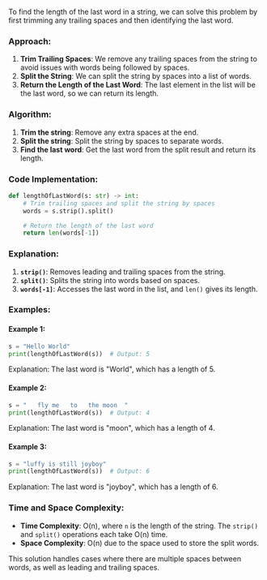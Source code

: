 To find the length of the last word in a string, we can solve this problem by first trimming any trailing spaces and then identifying the last word.

### Approach:

1. **Trim Trailing Spaces**: We remove any trailing spaces from the string to avoid issues with words being followed by spaces.
2. **Split the String**: We can split the string by spaces into a list of words.
3. **Return the Length of the Last Word**: The last element in the list will be the last word, so we can return its length.

### Algorithm:

1. **Trim the string**: Remove any extra spaces at the end.
2. **Split the string**: Split the string by spaces to separate words.
3. **Find the last word**: Get the last word from the split result and return its length.

### Code Implementation:

```python
def lengthOfLastWord(s: str) -> int:
    # Trim trailing spaces and split the string by spaces
    words = s.strip().split()

    # Return the length of the last word
    return len(words[-1])
```

### Explanation:

1. **`strip()`**: Removes leading and trailing spaces from the string.
2. **`split()`**: Splits the string into words based on spaces.
3. **`words[-1]`**: Accesses the last word in the list, and `len()` gives its length.

### Examples:

#### Example 1:
```python
s = "Hello World"
print(lengthOfLastWord(s))  # Output: 5
```
Explanation: The last word is "World", which has a length of 5.

#### Example 2:
```python
s = "   fly me   to   the moon  "
print(lengthOfLastWord(s))  # Output: 4
```
Explanation: The last word is "moon", which has a length of 4.

#### Example 3:
```python
s = "luffy is still joyboy"
print(lengthOfLastWord(s))  # Output: 6
```
Explanation: The last word is "joyboy", which has a length of 6.

### Time and Space Complexity:

- **Time Complexity**: O(n), where `n` is the length of the string. The `strip()` and `split()` operations each take O(n) time.
- **Space Complexity**: O(n) due to the space used to store the split words.

This solution handles cases where there are multiple spaces between words, as well as leading and trailing spaces.
